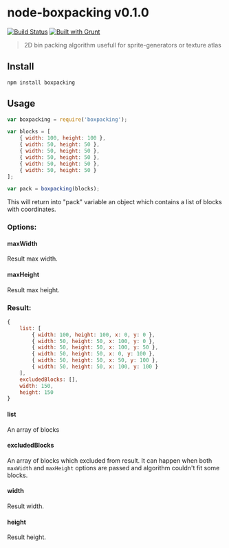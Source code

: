 # node-boxpacking v0.1.0 

[![Build Status](https://travis-ci.org/Poplava/node-boxpacking.png?branch=master)](https://travis-ci.org/Poplava/node-boxpacking)
[![Built with Grunt](https://cdn.gruntjs.com/builtwith.png)](http://gruntjs.com/)

> 2D bin packing algorithm usefull for sprite-generators or texture atlas

## Install

```shell
npm install boxpacking
```

## Usage

```javascript
var boxpacking = require('boxpacking');

var blocks = [
    { width: 100, height: 100 },
    { width: 50, height: 50 },
    { width: 50, height: 50 },
    { width: 50, height: 50 },
    { width: 50, height: 50 },
    { width: 50, height: 50 }
];

var pack = boxpacking(blocks);
```

This will return into "pack" variable an object which contains a list of blocks with coordinates.

### Options:

#### maxWidth

Result max width.

#### maxHeight

Result max height.

### Result:

```javascript
{
    list: [
        { width: 100, height: 100, x: 0, y: 0 },
        { width: 50, height: 50, x: 100, y: 0 },
        { width: 50, height: 50, x: 100, y: 50 },
        { width: 50, height: 50, x: 0, y: 100 },
        { width: 50, height: 50, x: 50, y: 100 },
        { width: 50, height: 50, x: 100, y: 100 }
    ],
    excludedBlocks: [],
    width: 150,
    height: 150
}
```

#### list

An array of blocks

#### excludedBlocks

An array of blocks which excluded from result. It can happen when both ``maxWidth`` and ``maxHeight`` options are passed and
algorithm couldn't fit some blocks.

#### width

Result width.

#### height

Result height.

